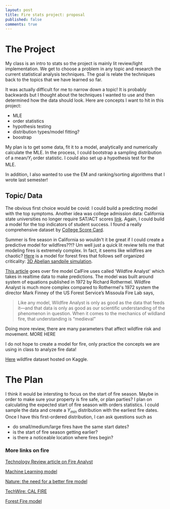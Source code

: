 ```yaml
---
layout: post
title: Fire stats project: proposal
published: false
comments: true
---
```


# The Project
My class is an intro to stats so the project is mainly lit review/light implementation. We get to choose a problem in any topic and research the current statistical analysis techniques. The goal is relate the techniques back to the topics that we have learned so far.

It was actually difficult for me to narrow down a topic! It is probably backwards but I thought about the techniques I wanted to use and then determined how the data should look. Here are concepts I want to hit in this project:
- MLE
- order statistics
- hypothesis testing
- distribution types/model fitting?
- boostrap

My plan is to get some data, fit it to a model, analytically and numerically calculate the MLE. In the process, I could bootstrap a sampling distribution of a mean/$Y_i$ order statistic. I could also set up a hypothesis test for the MLE.

In addition, I also wanted to use the EM and ranking/sorting algorithms that I wrote last semester!

## Topic/ Data
The obvious first choice would be covid: I could build a predicting model with the top symptoms. Another idea was college admission data: California state universities no longer require SAT/ACT scores [link](https://www.forbes.com/sites/michaeltnietzel/2022/03/24/california-state-university-ends-use-of-sat-act-for-undergraduate-admissions/). Again, I could build a model for the top indicators of student success. I found a really comprehensive dataset by [College Score Card](https://collegescorecard.ed.gov/data).

Summer is fire season in California so wouldn't it be great if I could create a predictive model for wildfires??!? Um well just a quick lit review tells me that modeling fires is extremely complex. In fact, it seems like wildfires are chaotic? [Here](https://socsim.readthedocs.io/en/latest/ForestFire.html) is a model for forest fires that follows self organized criticality: [3D Abelian sandpile simulation](https://www.youtube.com/watch?v=ZcbrIJRfsDw).

[This article](https://www.technologyreview.com/2021/01/18/1016215/complex-math-fire-modeling-future-california-forests/) goes over  fire model CalFire uses called 'Wildfire Analyst' which takes in realtime data to make predictions. The model was built around system of equations published in 1972 by Richard Rothermel. Wildfire Analyst is much more complex compared to Rothermel's 1972 system the director Mark Finney of the US Forest Service’s Missoula Fire Lab says,

> Like any model, Wildfire Analyst is only as good as the data that feeds it—and that data is only as good as our scientific understanding of the phenomenon in question. When it comes to the mechanics of wildland fire, that understanding is “medieval”

Doing more review, there are many parameters that affect wildfire risk and movement. MORE HERE

I do not hope to create a model for fire, only practice the concepts we are using in class to analyze fire data!

[Here](https://www.kaggle.com/datasets/rtatman/188-million-us-wildfires) wildfire dataset hosted on Kaggle.

# The Plan

I think it would be intersting to focus on the start of fire season. Maybe in order to make sure your property is fire safe, or plan parties? I plan on calculating the expected start of fire season with orders statistics. I could sample the data and create a $Y_{min}$ distribution with the earliest fire dates. Once I have this first-ordered distribution, I can ask questions such as

- do small/medium/large fires have the same start dates?
- is the start of fire season getting earlier?
- is there a noticeable location where fires begin?

### More links on fire

[Technology Review article on Fire Analyst](https://www.technologyreview.com/2021/01/18/1016215/complex-math-fire-modeling-future-california-forests/)

[Machine Learning model](https://www.upi.com/Science_News/2021/11/03/model-predicts-wildfire-probability-study/8151635961896/)

[Nature: the need for a better fire model](https://www.nature.com/articles/d41586-018-06090-0)

[TechWire: CAL FIRE ](https://www.techwire.net/news/cal-fire-uses-new-modeling-tech-to-outflank-wildfires.html)

[Forest Fire model](https://archive.ics.uci.edu/ml/datasets/forest+fires)
